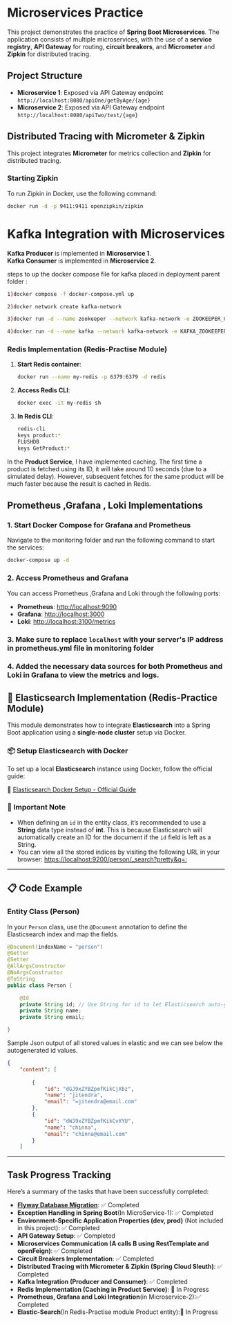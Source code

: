 # Microservices Practice

This project demonstrates the practice of **Spring Boot Microservices**. The application consists of multiple microservices, with the use of a **service registry**, **API Gateway** for routing, **circuit breakers**, and **Micrometer** and **Zipkin** for distributed tracing.


## Project Structure

- **Microservice 1**: Exposed via API Gateway endpoint `http://localhost:8080/apiOne/getByAge/{age}`
- **Microservice 2**: Exposed via API Gateway endpoint `http://localhost:8080/apiTwo/test/{age}`

## Distributed Tracing with Micrometer & Zipkin

This project integrates **Micrometer** for metrics collection and **Zipkin** for distributed tracing.

### Starting Zipkin

To run Zipkin in Docker, use the following command:

```bash
docker run -d -p 9411:9411 openzipkin/zipkin
```

# Kafka Integration with Microservices

**Kafka Producer** is implemented in **Microservice 1**.  
**Kafka Consumer** is implemented in **Microservice 2**.

steps to up the docker compose file for kafka placed in deployment parent folder :
```bash
1)docker compose -f docker-compose.yml up
```
```bash
2)docker network create kafka-network
```
```bash
3)docker run -d --name zookeeper --network kafka-network -e ZOOKEEPER_CLIENT_PORT=2181 confluentinc/cp-zookeeper:latest
```
```bash
4)docker run -d --name kafka --network kafka-network -e KAFKA_ZOOKEEPER_CONNECT=zookeeper:2181 -e KAFKA_ADVERTISED_LISTENERS=PLAINTEXT://localhost:9092 -e KAFKA_BROKER_ID=1 -e KAFKA_OFFSETS_TOPIC_REPLICATION_FACTOR=1 confluentinc/cp-kafka:latest
```

### Redis Implementation (Redis-Practise Module)

1. **Start Redis container**:
    ```bash
    docker run --name my-redis -p 6379:6379 -d redis
    ```

2. **Access Redis CLI**:
    ```bash
    docker exec -it my-redis sh
    ```

3. **In Redis CLI**:
    ```bash
    redis-cli
    keys product:*
    FLUSHDB
    keys GetProduct:*
    ```

In the **Product Service**, I have implemented caching. The first time a product is fetched using its ID, it will take around 10 seconds (due to a simulated delay). However, subsequent fetches for the same product will be much faster because the result is cached in Redis.



## Prometheus ,Grafana , Loki Implementations

### 1. Start Docker Compose for Grafana and Prometheus

Navigate to the monitoring folder and run the following command to start the services:

   ```bash
   docker-compose up -d
   ```

### 2. Access Prometheus and Grafana

You can access Prometheus ,Grafana and Loki through the following ports:

- **Prometheus**: [http://localhost:9090](http://localhost:9090)
- **Grafana**: [http://localhost:3000](http://localhost:3000)
- **Loki**: [http://localhost:3100/metrics](http://localhost:3100/metrics)

### 3. Make sure to replace `localhost` with your server's IP address in prometheus.yml file in monitoring folder

### 4. Added the necessary data sources for both Prometheus and Loki in Grafana to view the metrics and logs.

## 🚀 Elasticsearch Implementation (Redis-Practice Module)

This module demonstrates how to integrate **Elasticsearch** into a Spring Boot application using a **single-node cluster** setup via Docker.

### 📦 Setup Elasticsearch with Docker

To set up a local **Elasticsearch** instance using Docker, follow the official guide:

🔗 [Elasticsearch Docker Setup - Official Guide](https://www.elastic.co/docs/deploy-manage/deploy/self-managed/install-elasticsearch-docker-basic)

### 📝 Important Note

- When defining an `id` in the entity class, it’s recommended to use a **String** data type instead of **int**. This is because Elasticsearch will automatically create an ID for the document if the `id` field is left as a String.
- You can view all the stored indices by visiting the following URL in your browser:
[https://localhost:9200/person/_search?pretty&q=*:*](
https://localhost:9200/person/_search?pretty&q=*:*)

---

## 📋 Code Example

### Entity Class (Person)

In your `Person` class, use the `@Document` annotation to define the Elasticsearch index and map the fields.

```java
@Document(indexName = "person")
@Getter
@Setter
@AllArgsConstructor
@NoArgsConstructor
@ToString
public class Person {

    @Id
    private String id; // Use String for id to let Elasticsearch auto-generate it
    private String name;
    private String email;

}
```
Sample Json output of all stored values in elastic and we can see below the autogenerated id values.

```json
{
    "content": [
       
        {
            "id": "dGJ9xZYBZpmfKikCjXbz",
            "name": "jitendra",
            "email": "=jitendra@email.com"
        },
        {
            "id": "dWJ9xZYBZpmfKikCvXYU",
            "name": "chinna",
            "email": "chinna@email.com"
        }
    ]
```
---
## Task Progress Tracking

Here’s a summary of the tasks that have been successfully completed:

- **[Flyway Database Migration](https://github.com/jitendrapitchuka/flyway_example_springboot)**: ✅ Completed
- **Exception Handling in Spring Boot**(In MicroService-1): ✅ Completed
- **Environment-Specific Application Properties (dev, prod)** (Not included in this project): ✅ Completed
- **API Gateway Setup**: ✅ Completed
- **Microservices Communication (A calls B using RestTemplate and openFeign)**: ✅ Completed
- **Circuit Breakers Implementation**: ✅ Completed
- **Distributed Tracing with Micrometer & Zipkin (Spring Cloud Sleuth)**: ✅ Completed
- **Kafka Integration (Producer and Consumer)**: ✅ Completed
- **Redis Implementation (Caching in Product Service)**: 🔄 In Progress
- **Prometheus, Grafana and Loki Integration**(in Microservice-2):✅ Completed
- **Elastic-Search**(In Redis-Practise module Product entity):🔄 In Progress
